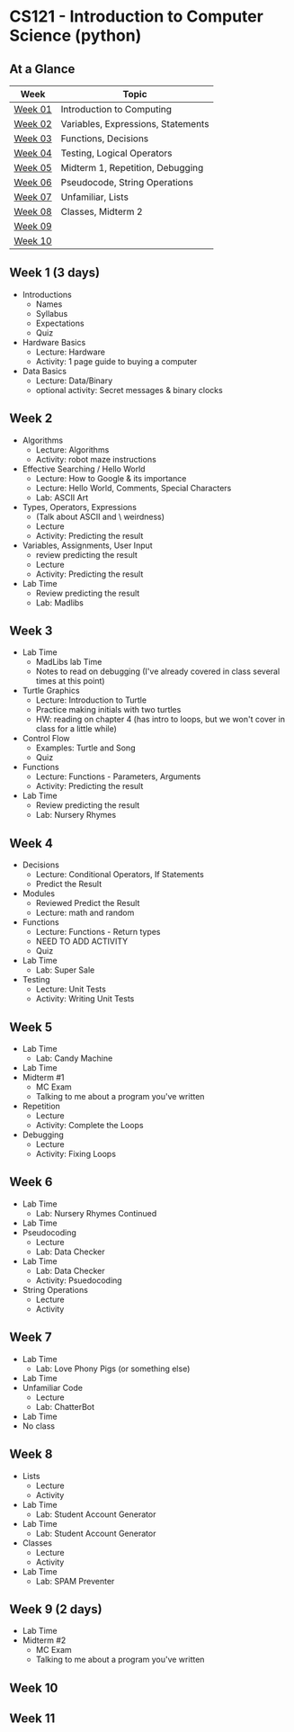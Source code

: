# CS121 - Introduction to Computer Science (python)

## At a Glance

| Week                | Topic
|---------------------|-----------------------------------------
| [Week 01](#week-1)  | Introduction to Computing
| [Week 02](#week-2)  | Variables, Expressions, Statements
| [Week 03](#week-3)  | Functions, Decisions
| [Week 04](#week-4)  | Testing, Logical Operators
| [Week 05](#week-5)  | Midterm 1, Repetition, Debugging
| [Week 06](#week-6)  | Pseudocode, String Operations
| [Week 07](#week-7)  | Unfamiliar, Lists
| [Week 08](#week-8)  | Classes, Midterm 2
| [Week 09](#week-9)  |
| [Week 10](#week-10) |

## Week 1 (3 days)
- Introductions
  + Names
  + Syllabus
  + Expectations
  + Quiz
- Hardware Basics
  + Lecture: Hardware
  + Activity: 1 page guide to buying a computer
- Data Basics
  + Lecture: Data/Binary
  + optional activity: Secret messages & binary clocks

## Week 2
- Algorithms
  + Lecture: Algorithms
  + Activity: robot maze instructions
- Effective Searching / Hello World
  + Lecture: How to Google & its importance
  + Lecture: Hello World, Comments, Special Characters
  + Lab: ASCII Art
- Types, Operators, Expressions
  + (Talk about ASCII and \\ weirdness)
  + Lecture
  + Activity: Predicting the result
- Variables, Assignments, User Input
  + review predicting the result
  + Lecture
  + Activity: Predicting the result
- Lab Time
  + Review predicting the result
  + Lab: Madlibs

## Week 3
- Lab Time
  + MadLibs lab Time
  + Notes to read on debugging (I've already covered in class several times at this point)
- Turtle Graphics
  - Lecture: Introduction to Turtle
  - Practice making initials with two turtles
  - HW: reading on chapter 4 (has intro to loops, but we won't cover in class for a little while)
- Control Flow
  + Examples: Turtle and Song
  + Quiz
- Functions
  + Lecture: Functions - Parameters, Arguments
  + Activity: Predicting the result
- Lab Time
  + Review predicting the result
  + Lab: Nursery Rhymes

## Week 4
- Decisions
  + Lecture: Conditional Operators, If Statements
  + Predict the Result
- Modules
  + Reviewed Predict the Result
  + Lecture: math and random
- Functions
  + Lecture: Functions - Return types
  + NEED TO ADD ACTIVITY
  + Quiz
- Lab Time
  + Lab: Super Sale
- Testing
  + Lecture: Unit Tests
  + Activity: Writing Unit Tests

## Week 5
- Lab Time
  + Lab: Candy Machine
- Lab Time
- Midterm \#1
  + MC Exam
  + Talking to me about a program you've written
- Repetition
  + Lecture
  + Activity: Complete the Loops
- Debugging
  + Lecture
  + Activity: Fixing Loops

## Week 6
- Lab Time
  + Lab: Nursery Rhymes Continued
- Lab Time
- Pseudocoding
  + Lecture
  + Lab: Data Checker
- Lab Time
  + Lab: Data Checker
  + Activity: Psuedocoding
- String Operations
  + Lecture
  + Activity

## Week 7
- Lab Time
  + Lab: Love Phony Pigs (or something else)
- Lab Time
- Unfamiliar Code
  + Lecture
  + Lab: ChatterBot
- Lab Time
- No class

## Week 8
- Lists
  + Lecture
  + Activity
- Lab Time
  + Lab: Student Account Generator
- Lab Time
  + Lab: Student Account Generator
- Classes
  + Lecture
  + Activity
- Lab Time
  + Lab: SPAM Preventer

## Week 9 (2 days)
- Lab Time
- Midterm \#2
  + MC Exam
  + Talking to me about a program you've written

## Week 10

## Week 11
